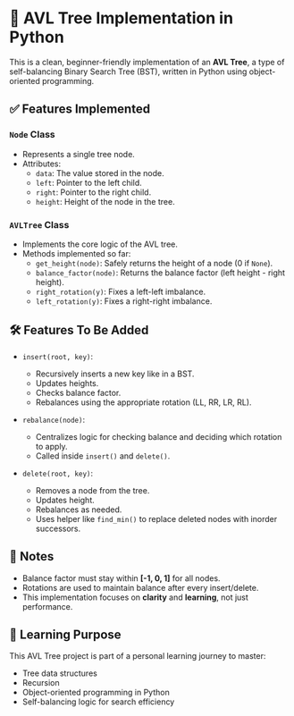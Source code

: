 # 🌳 AVL Tree Implementation in Python

This is a clean, beginner-friendly implementation of an **AVL Tree**, a type of self-balancing Binary Search Tree (BST), written in Python using object-oriented programming.

## ✅ Features Implemented

### `Node` Class
- Represents a single tree node.
- Attributes:
  - `data`: The value stored in the node.
  - `left`: Pointer to the left child.
  - `right`: Pointer to the right child.
  - `height`: Height of the node in the tree.

### `AVLTree` Class
- Implements the core logic of the AVL tree.
- Methods implemented so far:
  - `get_height(node)`: Safely returns the height of a node (0 if `None`).
  - `balance_factor(node)`: Returns the balance factor (left height - right height).
  - `right_rotation(y)`: Fixes a left-left imbalance.
  - `left_rotation(y)`: Fixes a right-right imbalance.

## 🛠️ Features To Be Added

- `insert(root, key)`: 
  - Recursively inserts a new key like in a BST.
  - Updates heights.
  - Checks balance factor.
  - Rebalances using the appropriate rotation (LL, RR, LR, RL).

- `rebalance(node)`:
  - Centralizes logic for checking balance and deciding which rotation to apply.
  - Called inside `insert()` and `delete()`.

- `delete(root, key)`:
  - Removes a node from the tree.
  - Updates height.
  - Rebalances as needed.
  - Uses helper like `find_min()` to replace deleted nodes with inorder successors.

## 📌 Notes

- Balance factor must stay within **[-1, 0, 1]** for all nodes.
- Rotations are used to maintain balance after every insert/delete.
- This implementation focuses on **clarity** and **learning**, not just performance.

## 🧠 Learning Purpose

This AVL Tree project is part of a personal learning journey to master:
- Tree data structures
- Recursion
- Object-oriented programming in Python
- Self-balancing logic for search efficiency

